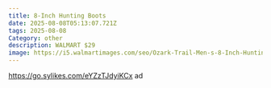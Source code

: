 ```yaml
---
title: 8-Inch Hunting Boots
date: 2025-08-08T05:13:07.721Z
tags: 2025-08-08
Category: other
description: WALMART $29
image: https://i5.walmartimages.com/seo/Ozark-Trail-Men-s-8-Inch-Hunting-Boots_751bc1cc-fe18-4a0e-8638-927803702c08.e62348e231c2ea5cf276b32258fc6412.jpeg?odnHeight=573&odnWidth=573&odnBg=FFFFFF
---
```

https://go.sylikes.com/eYZzTJdyiKCx ad